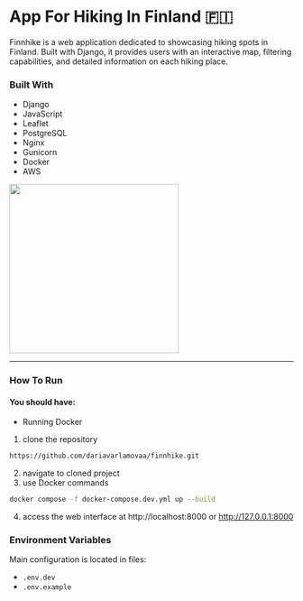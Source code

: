 # App For Hiking In Finland 🇫🇮
 
Finnhike is a web application dedicated to showcasing hiking spots in Finland. Built with Django, it provides users with an interactive map, filtering capabilities, and detailed information on each hiking place.


### Built With
- Django
- JavaScript
- Leaflet
- PostgreSQL
- Nginx
- Gunicorn
- Docker
- AWS

<img src="https://i.giphy.com/media/v1.Y2lkPTc5MGI3NjExeHJwcjAwcGQ2YnMzMGw2NDZod2hnOTI5NHZydDN2aXJnN2k4bmZiZiZlcD12MV9pbnRlcm5hbF9naWZfYnlfaWQmY3Q9Zw/7p0qZOxUe5cIM/giphy.gif" width="300px" />

<hr>

### How To Run

#### You should have:

  - Running Docker

1. clone the repository
```bash
https://github.com/dariavarlamovaa/finnhike.git
```

2. navigate to cloned project
3. use Docker commands
```bash
docker compose -f docker-compose.dev.yml up --build
```
4. access the web interface at http://localhost:8000 or http://127.0.0.1:8000


### Environment Variables

Main configuration is located in files:
 - `.env.dev`
 - `.env.example`

